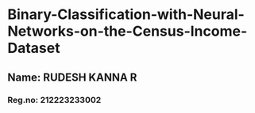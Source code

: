 # Binary-Classification-with-Neural-Networks-on-the-Census-Income-Dataset
## Name: RUDESH KANNA R
### Reg.no: 212223233002
